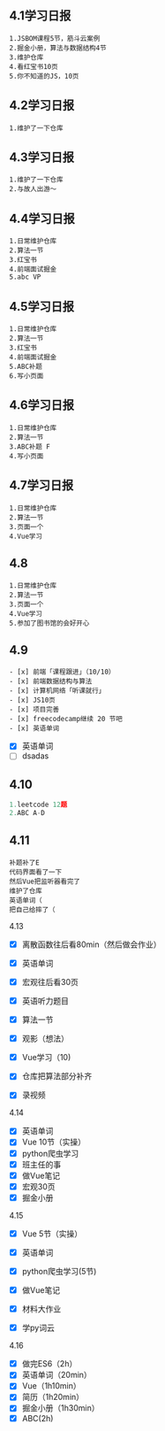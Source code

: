## 4.1学习日报
```
1.JSBOM课程5节，筋斗云案例
2.掘金小册，算法与数据结构4节
3.维护仓库
4.看红宝书10页
5.你不知道的JS，10页
```

## 4.2学习日报
```
1.维护了一下仓库
```

## 4.3学习日报
```
1.维护了一下仓库
2.与故人出游～
```

## 4.4学习日报
```
1.日常维护仓库
2.算法一节
3.红宝书
4.前端面试掘金
5.abc VP
```

## 4.5学习日报
```
1.日常维护仓库
2.算法一节
3.红宝书
4.前端面试掘金
5.ABC补题
6.写小页面
```

## 4.6学习日报
```
1.日常维护仓库
2.算法一节
3.ABC补题 F
4.写小页面
```

## 4.7学习日报
```
1.日常维护仓库
2.算法一节
3.页面一个
4.Vue学习
```

## 4.8
```
1.日常维护仓库
2.算法一节
3.页面一个
4.Vue学习
5.参加了图书馆的会好开心
```

## 4.9
```
- [x] 前端「课程跟进」（10/10）
- [x] 前端数据结构与算法
- [x] 计算机网络「听课就行」
- [x] JS10页
- [x] 项目完善
- [x] freecodecamp继续 20 节吧
- [x] 英语单词
```

- [x] 英语单词
- [ ] dsadas

## 4.10
```js
1.leetcode 12题
2.ABC A-D
```

## 4.11
```
补题补了E
代码界面看了一下
然后Vue把监听器看完了
维护了仓库
英语单词（
把自己给摔了（
```

4.13

- [x] 离散函数往后看80min（然后做会作业）
- [x] 英语单词
- [x] 宏观往后看30页
- [x] 英语听力题目
- [x] 算法一节
- [x] 观影（想法）
- [x] Vue学习（10)
- [x] 仓库把算法部分补齐
- [x] 录视频


4.14
- [x] 英语单词
- [x] Vue 10节（实操）
- [x] python爬虫学习
- [x] 班主任的事
- [x] 做Vue笔记
- [x] 宏观30页
- [x] 掘金小册

4.15
- [x] Vue 5节（实操）
- [x] 英语单词
- [x] python爬虫学习(5节)
- [x] 做Vue笔记
- [x] 材料大作业
- [x] 学py词云


4.16
- [x] 做完ES6（2h）
- [x] 英语单词（20min）
- [x] Vue（1h10min）
- [x] 简历（1h20min）
- [x] 掘金小册（1h30min）
- [x] ABC(2h)
